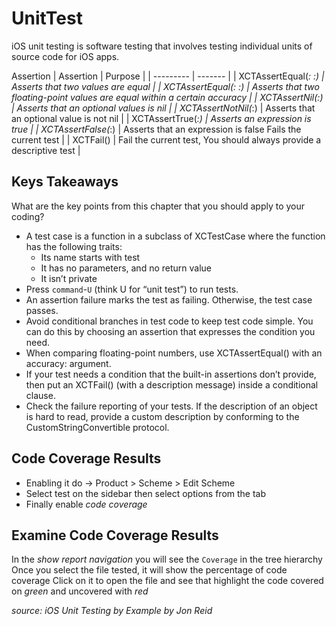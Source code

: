 # UnitTest
iOS unit testing is software testing that involves testing individual units of source code for iOS apps.

Assertion
| Assertion | Purpose |
| --------- | ------- |
| XCTAssertEqual(_: _:) | Asserts that two values are equal |
| XCTAssertEqual(_: _:) | Asserts that two floating-point values are equal within a certain accuracy |
| XCTAssertNil(_:) | Asserts that an optional values is nil |
| XCTAssertNotNil(_:) | Asserts that an optional value is not nil |
| XCTAssertTrue(_:) | Asserts an expression is true |
| XCTAssertFalse(_:) | Asserts that an expression is false Fails the current test |
| XCTFail() | Fail the current test, You should always provide a descriptive test |

## Keys Takeaways
What are the key points from this chapter that you should apply to your
coding?
- A test case is a function in a subclass of XCTestCase where the function has
the following traits:
	- Its name starts with test
	- It has no parameters, and no return value
	- It isn’t private
- Press ```command```-```U``` (think U for “unit test”) to run tests.
- An assertion failure marks the test as failing. Otherwise, the test case
passes.
- Avoid conditional branches in test code to keep test code simple. You can
do this by choosing an assertion that expresses the condition you need.
- When comparing floating-point numbers, use XCTAssertEqual() with an accuracy: argument.
- If your test needs a condition that the built-in assertions don’t provide,
then put an XCTFail() (with a description message) inside a conditional
clause.
- Check the failure reporting of your tests. If the description of an object is
hard to read, provide a custom description by conforming to the CustomStringConvertible protocol.

## Code Coverage Results
- Enabling it do -> Product > Scheme > Edit Scheme
- Select test on the sidebar then select options from the tab
- Finally enable *code coverage*

## Examine Code Coverage Results
In the *show report navigation* you will see the ```Coverage``` in the tree hierarchy
Once you select the file tested, it will show the percentage of code coverage
Click on it to open the file and see that highlight the code covered on *green* and uncovered with *red*


_source: iOS Unit Testing by Example by Jon Reid_
